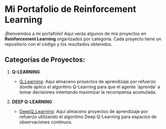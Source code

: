 # Mi Portafolio de Reinforcement Learning

¡Bienvenidos a mi portafolio! Aquí verás algunos de mis proyectos en **Reinforcement Learning** organizados por categoría. Cada proyecto tiene un repositorio con el código y los resultados obtenidos.

## Categorías de Proyectos:

1. **Q-LEARNING**
   - [Q_Learning](./Q-LEARNING): Aquí almaceno proyectos de aprendizaje por refuerzo donde aplico el algoritmo Q-Learning para que el agente 'aprenda' a tomar decisiones intentando maximizar la recompensa acumulada.

2. **DEEP Q-LEARNING**
   - [DeepQ_Learning](./DEEP-Q-LEARNING): Aquí almaceno proyectos de aprendizaje por refuerzo utilizando el algoritmo Deep Q-Learning para espacios de observaciones continuos.
